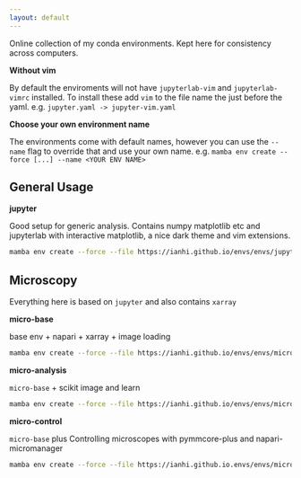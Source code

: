 ```yaml
---
layout: default
---
```


Online collection of my conda environments. Kept here for consistency across computers.

**Without vim**

By default the enviroments will not have `jupyterlab-vim` and `jupyterlab-vimrc` installed. To install these add `vim`
to the file name the just before the yaml. e.g. `jupyter.yaml -> jupyter-vim.yaml`


**Choose your own environment name**

The environments come with default names, however you can use the `--name` flag to override that and use your own name.
e.g. `mamba env create --force [...] --name <YOUR ENV NAME>`


## General Usage

**jupyter**

Good setup for generic analysis. Contains numpy matplotlib etc and jupyterlab with interactive matplotlib, a nice dark theme
and vim extensions.

```bash
mamba env create --force --file https://ianhi.github.io/envs/envs/jupyter.yaml
```


## Microscopy
Everything here is based on `jupyter` and also contains `xarray`

**micro-base**

base env + napari + xarray + image loading

```bash
mamba env create --force --file https://ianhi.github.io/envs/envs/micro-base.yaml
```

**micro-analysis**

`micro-base` + scikit image and learn

```bash
mamba env create --force --file https://ianhi.github.io/envs/envs/micro-analysis.yaml
```

**micro-control**

`micro-base` plus Controlling microscopes with pymmcore-plus and napari-micromanager

```bash
mamba env create --force --file https://ianhi.github.io.envs/envs/micro-control.yaml
```

